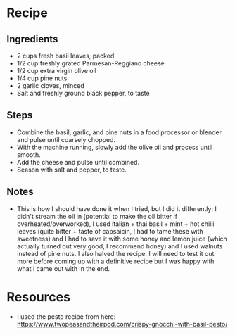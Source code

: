 # Recipe

## Ingredients

- 2 cups fresh basil leaves, packed
- 1/2 cup freshly grated Parmesan-Reggiano cheese
- 1/2 cup extra virgin olive oil
- 1/4 cup pine nuts
- 2 garlic cloves, minced
- Salt and freshly ground black pepper, to taste

## Steps

- Combine the basil, garlic, and pine nuts in a food processor or blender and pulse until coarsely chopped.
- With the machine running, slowly add the olive oil and process until smooth.
- Add the cheese and pulse until combined.
- Season with salt and pepper, to taste.

## Notes

- This is how I should have done it when I tried, but I did it differently: I didn't stream the oil in (potential to make the oil bitter if overheated/overworked), I used italian + thai basil + mint + hot chilli leaves (quite bitter + taste of capsaicin, I had to tame these with sweetness) and I had to save it with some honey and lemon juice (which actually turned out very good, I recommend honey) and I used walnuts instead of pine nuts. I also halved the recipe. I will need to test it out more before coming up with a definitive recipe but I was happy with what I came out with in the end.

# Resources

- I used the pesto recipe from here: https://www.twopeasandtheirpod.com/crispy-gnocchi-with-basil-pesto/
